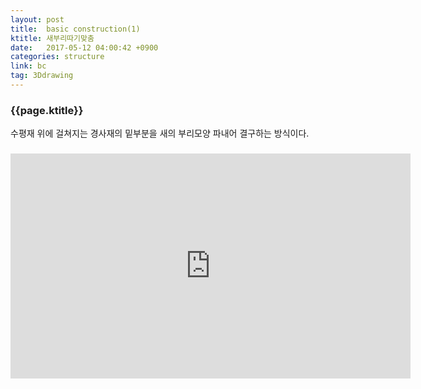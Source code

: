 ```yaml
---
layout: post
title:  basic construction(1)
ktitle: 새부리따기맞춤
date:   2017-05-12 04:00:42 +0900
categories: structure
link: bc
tag: 3Ddrawing
---
```


<div style="width:900px; margin:0px auto">

<h3>
	{{page.ktitle}}
</h3>

<p style="line-height: 160%">수평재 위에 걸쳐지는 경사재의 밑부분을 새의 부리모양 파내어 결구하는 방식이다.</p>	
</div>	

<div style="text-align:center; margin:20px 0px 30px 0px; display: block;">

<iframe width="640" height="360" src="https://www.youtube.com/embed/lo15Tdr0Cx0?autoplay=1&rel=0" frameborder="0" gesture="media" allow="encrypted-media" allowfullscreen></iframe>

</div>